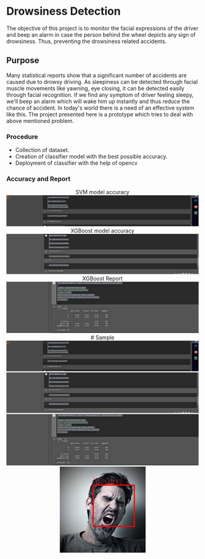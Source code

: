 # Drowsiness Detection
The objective of this project is to monitor the facial expressions of the driver and beep an alarm in case the person behind the wheel depicts any sign of drowsiness. Thus, preventing the drowsiness related accidents.

## Purpose
Many statistical reports show that a significant number of accidents are caused due to drowsy driving. As sleepiness can be detected through facial muscle movements like yawning, eye closing, it can be detected easily through facial recognition. If we find any symptom of driver feeling sleepy, we'll beep an alarm which will wake him up instantly and thus reduce the chance of accident. In today's world there is a need of an effective system like this. The project presented here is a prototype which tries to deal with above mentioned problem.

### Procedure
- Collection of dataset.
- Creation of classifier model with the best possible accuracy.
- Deployment of classifier with the help of opencv

### Accuracy and Report
<p align="center">
  SVM model accuracy
  <img src="https://github.com/sherlocked620/Drowsiness_Detector/blob/master/sample/Screenshot%20(118).png">
  XGBoost model accuracy
  <img src="https://github.com/sherlocked620/Drowsiness_Detector/blob/master/sample/Screenshot%20(119).png">
  XGBoost Report
  <img src="https://github.com/sherlocked620/Drowsiness_Detector/blob/master/sample/Screenshot%20(120).png">
  # Sample
  <img src="https://github.com/sherlocked620/Drowsiness_Detector/blob/master/sample/Screenshot%20(118).png">
  <img src="https://github.com/sherlocked620/Drowsiness_Detector/blob/master/sample/Screenshot%20(119).png">
  <img src="https://github.com/sherlocked620/Drowsiness_Detector/blob/master/sample/Screenshot%20(120).png">
  <img src="https://github.com/sherlocked620/Drowsiness_Detector/blob/master/sample/images%20(69).jpeg">
</p>
<br/>
